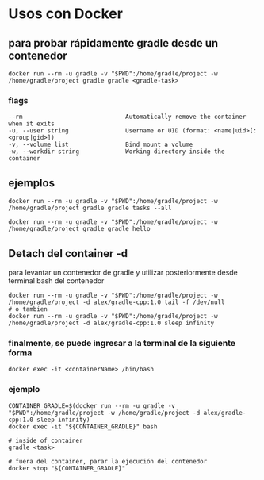 # Usos con Docker

## para probar rápidamente gradle desde un contenedor

    docker run --rm -u gradle -v "$PWD":/home/gradle/project -w /home/gradle/project gradle gradle <gradle-task>

### flags

    --rm                             Automatically remove the container when it exits
    -u, --user string                Username or UID (format: <name|uid>[:<group|gid>])
    -v, --volume list                Bind mount a volume
    -w, --workdir string             Working directory inside the container

## ejemplos

    docker run --rm -u gradle -v "$PWD":/home/gradle/project -w /home/gradle/project gradle gradle tasks --all

    docker run --rm -u gradle -v "$PWD":/home/gradle/project -w /home/gradle/project gradle gradle hello

## Detach del container -d

para levantar un contenedor de gradle y utilizar posteriormente desde terminal bash del contenedor

    docker run --rm -u gradle -v "$PWD":/home/gradle/project -w /home/gradle/project -d alex/gradle-cpp:1.0 tail -f /dev/null
    # o tambien
    docker run --rm -u gradle -v "$PWD":/home/gradle/project -w /home/gradle/project -d alex/gradle-cpp:1.0 sleep infinity

### finalmente, se puede ingresar a la terminal de la siguiente forma

    docker exec -it <containerName> /bin/bash

### ejemplo

    CONTAINER_GRADLE=$(docker run --rm -u gradle -v "$PWD":/home/gradle/project -w /home/gradle/project -d alex/gradle-cpp:1.0 sleep infinity)
    docker exec -it "${CONTAINER_GRADLE}" bash

    # inside of container
    gradle <task>

    # fuera del container, parar la ejecución del contenedor
    docker stop "${CONTAINER_GRADLE}"
